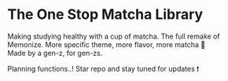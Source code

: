 # The One Stop Matcha Library
Making studying healthy with a cup of matcha. The full remake of Memonize. More specific theme, more flavor, more matcha 🍵  
Made by a gen-z, for gen-zs.  

Planning functions..! Star repo and stay tuned for updates ❗
